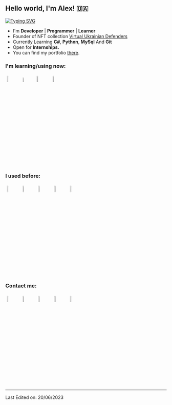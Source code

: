## Hello world, I'm Alex! 🇺🇦

<p align="left"><a href="https://git.io/typing-svg"><img src="https://readme-typing-svg.herokuapp.com?font=Fira+Code&weight=600&size=22&pause=1000&color=E4F742&center=false&vCenter=false&width=435&lines=Learner+Developer" alt="Typing SVG" /></a></p>




- I'm **Developer** | **Programmer** | **Learner**
- Founder of NFT collection [Virtual Ukrainian Defenders](https://opensea.io/collection/virtual-ukrainian-defenders)
- Currently Learning **C#**, **Python**, **MySql**  And **Git**
- Open for **Internships.**
- You can find my portfolio [there]().







### I'm learning/using now:

<p align="left">
	<img width="7%" style="padding:5px" src="https://img.icons8.com/color/144/000000/python.png"/>
	<img width="6%" style="padding:5px" src="https://static-00.iconduck.com/assets.00/csharp-icon-1755x2048-5r3ugs1f.png"/>
	<img width="7%" style="padding:5px" src="https://www.freepnglogos.com/uploads/logo-mysql-png/logo-mysql-mysql-logo-png-images-are-download-crazypng-21.png"/>
	<img width="7%" style="padding:5px" src="https://img.icons8.com/color/512/git.png"/>
	
	
### I used before:
<p align="left">
	<img width="7%" style="padding:5px" src="https://img.icons8.com/color/512/swift.png"/>
	<img width="7%" style="padding:5px" src="https://img.icons8.com/color/512/html-5.png"/>
	<img width="7%" style="padding:5px" src="https://img.icons8.com/color/512/css3.png"/>
	<img width="7%" style="padding:5px" src="https://img.icons8.com/color/512/java-coffee-cup-logo.png"/>
	<img width="7%" style="padding:5px" src="https://img.icons8.com/color-glass/512/solidity.png"/>
	
</p>

### Contact me:

<p align="left">
	<a href="https://github.com/alexpuhach"><img alt="github" width="7%" style="padding:5px" src="https://www.nicepng.com/png/full/52-520535_free-files-github-github-icon-png-white.png"/></a>
	<a href="https://www.instagram.com/puha.ch/"><img alt="instagram" width="7%" style="padding:5px" src="https://img.icons8.com/fluency/512/instagram-new.png"/></a>
	<a href="https://twitter.com/alexpuhach_"><img alt="twitter" width="7%" style="padding:5px" src="https://img.icons8.com/fluency/512/twitter.png"/></a>
	<a href="https://t.me/alexpuhach/"><img alt="telegram" width="7%" style="padding:5px" src="https://img.icons8.com/fluency/512/telegram-app.png"/></a>
	<a href="mailto:spugac57@gmail.com@gmail.com"><img alt="mail" width="7%" style="padding:5px" src="https://img.icons8.com/fluency/512/gmail.png"/></a>
</p>

----

Last Edited on: 20/06/2023


